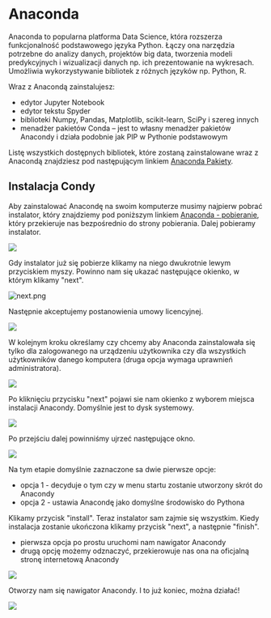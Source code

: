 # Anaconda

Anaconda to popularna platforma Data Science, która rozszerza funkcjonalność podstawowego języka Python. Łączy ona narzędzia potrzebne do analizy danych, projektów big data, tworzenia modeli predykcyjnych i wizualizacji danych np. ich prezentowanie na wykresach. Umożliwia wykorzystywanie bibliotek z różnych języków np. Python, R.

Wraz z Anacondą zainstalujesz:
* edytor Jupyter Notebook
* edytor tekstu Spyder
* biblioteki Numpy, Pandas, Matplotlib, scikit-learn, SciPy i szereg innych
* menadżer pakietów Conda – jest to własny menadżer pakietów Anacondy i działa podobnie jak PIP w Pythonie podstawowym

Listę wszystkich dostępnych bibliotek, które zostaną zainstalowane wraz z Anacondą znajdziesz pod następującym linkiem 
<a href="https://docs.anaconda.com/free/anaconda/reference/packages/pkg-docs/">Anaconda Pakiety</a>.

## Instalacja Condy

Aby zainstalować Anacondę na swoim komputerze musimy najpierw pobrać instalator, który znajdziemy pod poniższym linkiem 
<a href="https://www.anaconda.com/download">Anaconda - pobieranie</a>, który przekieruje nas bezpośrednio do strony pobierania. Dalej pobieramy instalator.

![](attachment:Anaconda%20download.png)

Gdy instalator już się pobierze klikamy na niego dwukrotnie lewym przyciskiem myszy. Powinno nam się ukazać następujące okienko, w którym klikamy "next".


![next.png](attachment:next.png)

Następnie akceptujemy postanowienia umowy licencyjnej.

![](attachment:agree.png)

W kolejnym kroku określamy czy chcemy aby Anaconda zainstalowała się tylko dla zalogowanego na urządzeniu użytkownika czy dla wszystkich użytkowników danego komputera (druga opcja wymaga uprawnień administratora). 


![](attachment:jsutme.png)

Po kliknięciu przycisku "next" pojawi sie nam okienko z wyborem miejsca instalacji Anacondy. Domyślnie jest to dysk systemowy.

![](attachment:sciezka.png)

Po przejściu dalej powinniśmy ujrzeć następujące okno.

![](attachment:shortcut.png)

Na tym etapie domyślnie zaznaczone sa dwie pierwsze opcje:
* opcja 1 - decyduje o tym czy w menu startu zostanie utworzony skrót do Anacondy
* opcja 2 - ustawia Anacondę jako domyślne środowisko do Pythona

Klikamy przycisk "install". Teraz instalator sam zajmie się wszystkim. Kiedy instalacja zostanie ukończona klikamy przycisk "next", a następnie "finish".

* pierwsza opcja po prostu uruchomi nam nawigator Anacondy
* drugą opcję możemy odznaczyć, przekierowuje nas ona na oficjalną stronę internetową Anacondy

![](attachment:finish.png)

Otworzy nam się nawigator Anacondy.  I to już koniec, można działać!

![](attachment:Bez%20tytu%C5%82u.png)
